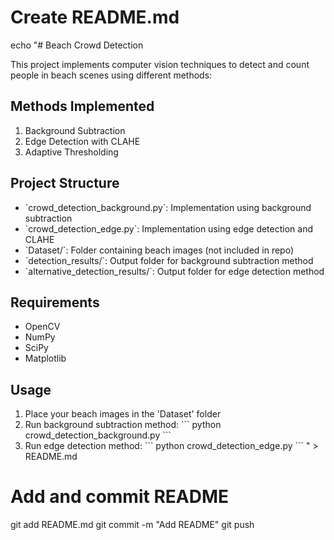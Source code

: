 # Create README.md
echo "# Beach Crowd Detection

This project implements computer vision techniques to detect and count people in beach scenes using different methods:

## Methods Implemented
1. Background Subtraction
2. Edge Detection with CLAHE
3. Adaptive Thresholding

## Project Structure
- \`crowd_detection_background.py\`: Implementation using background subtraction
- \`crowd_detection_edge.py\`: Implementation using edge detection and CLAHE
- \`Dataset/\`: Folder containing beach images (not included in repo)
- \`detection_results/\`: Output folder for background subtraction method
- \`alternative_detection_results/\`: Output folder for edge detection method

## Requirements
- OpenCV
- NumPy
- SciPy
- Matplotlib

## Usage
1. Place your beach images in the 'Dataset' folder
2. Run background subtraction method:
   \`\`\`
   python crowd_detection_background.py
   \`\`\`
3. Run edge detection method:
   \`\`\`
   python crowd_detection_edge.py
   \`\`\`
" > README.md

# Add and commit README
git add README.md
git commit -m "Add README"
git push
